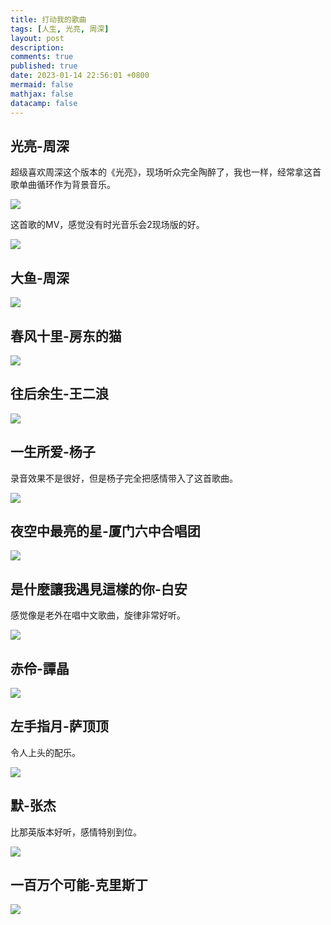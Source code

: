 ```yaml
---
title: 打动我的歌曲
tags: [人生, 光亮, 周深]
layout: post
description:
comments: true
published: true
date: 2023-01-14 22:56:01 +0800
mermaid: false
mathjax: false
datacamp: false
---
```


## 光亮-周深

超级喜欢周深这个版本的《光亮》，现场听众完全陶醉了，我也一样，经常拿这首歌单曲循环作为背景音乐。

[![](https://img.youtube.com/vi/nb6J3swcobE/0.jpg)](https://www.youtube.com/watch?v=nb6J3swcobE)

这首歌的MV，感觉没有时光音乐会2现场版的好。

[![](https://img.youtube.com/vi/YU2nse4Ohe8/0.jpg)](https://www.youtube.com/watch?v=YU2nse4Ohe8)

## 大鱼-周深

[![](https://img.youtube.com/vi/-aMdBA00Ijc/0.jpg)](https://www.youtube.com/watch?v=-aMdBA00Ijc)

## 春风十里-房东的猫

[![](https://img.youtube.com/vi/q2zj74iK1MI/0.jpg)](https://www.youtube.com/watch?v=q2zj74iK1MI)

## 往后余生-王二浪

[![](https://img.youtube.com/vi/Oa49Nym7wJk/0.jpg)](https://www.youtube.com/watch?v=Oa49Nym7wJk)


## 一生所爱-杨子

录音效果不是很好，但是杨子完全把感情带入了这首歌曲。

[![](https://img.youtube.com/vi/xe8GgeQcMcA/0.jpg)](https://www.youtube.com/watch?v=xe8GgeQcMcA)


## 夜空中最亮的星-厦门六中合唱团

[![](https://img.youtube.com/vi/-uzuhqQIaTM/0.jpg)](https://www.youtube.com/watch?v=-uzuhqQIaTM)


## 是什麼讓我遇見這樣的你-白安

感觉像是老外在唱中文歌曲，旋律非常好听。

[![](https://img.youtube.com/vi/aVmZpcrQBU4/0.jpg)](https://www.youtube.com/watch?v=aVmZpcrQBU4)

## 赤伶-譚晶

[![](https://img.youtube.com/vi/y82zK9F0XGA/0.jpg)](https://www.youtube.com/watch?v=y82zK9F0XGA)

## 左手指月-萨顶顶

令人上头的配乐。

[![](https://img.youtube.com/vi/ATPulcGQ2SE/0.jpg)](https://www.youtube.com/watch?v=ATPulcGQ2SE)

## 默-张杰

比那英版本好听，感情特别到位。

[![](https://img.youtube.com/vi/MRyvdUxCTJQ/0.jpg)](https://www.youtube.com/watch?v=MRyvdUxCTJQ)

## 一百万个可能-克里斯丁

[![](https://img.youtube.com/vi/hzypdAfwN24/0.jpg)](https://www.youtube.com/watch?v=hzypdAfwN24)

